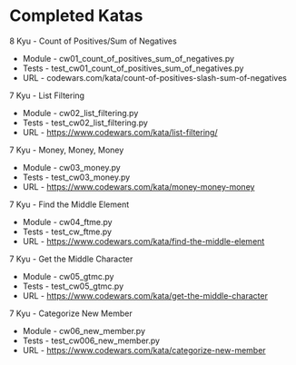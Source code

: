 # Completed Katas

8 Kyu - Count of Positives/Sum of Negatives
- Module - cw01_count_of_positives_sum_of_negatives.py
- Tests - test_cw01_count_of_positives_sum_of_negatives.py
- URL - codewars.com/kata/count-of-positives-slash-sum-of-negatives

7 Kyu - List Filtering
- Module - cw02_list_filtering.py
- Tests - test_cw02_list_filtering.py
- URL - https://www.codewars.com/kata/list-filtering/

7 Kyu - Money, Money, Money
- Module - cw03_money.py
- Tests - test_cw03_money.py
- URL - https://www.codewars.com/kata/money-money-money

7 Kyu - Find the Middle Element
- Module - cw04_ftme.py
- Tests - test_cw_ftme.py
- URL - https://www.codewars.com/kata/find-the-middle-element

7 Kyu - Get the Middle Character
- Module - cw05_gtmc.py
- Tests - test_cw05_gtmc.py
- URL - https://www.codewars.com/kata/get-the-middle-character

7 Kyu - Categorize New Member
- Module - cw06_new_member.py
- Tests - test_cw006_new_member.py
- URL - https://www.codewars.com/kata/categorize-new-member


